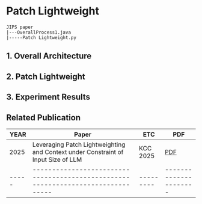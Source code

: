 # Patch Lightweight

```
JIPS paper
|---OverallProcess1.java
|-----Patch Lightweight.py
```

## 1. Overall Architecture

## 2. Patch Lightweight

## 3. Experiment Results


## Related Publication
|YEAR|Paper|ETC|PDF|
|-----|--------------------------------------------------------------------------------|---------|----------------------|
|2025|Leveraging Patch Lightweighting and Context under Constraint of Input Size of LLM|KCC 2025 |[PDF](papers/APR.pdf)|
|-----|--------------------------------------------------------------------------------|---------|----------------------|
